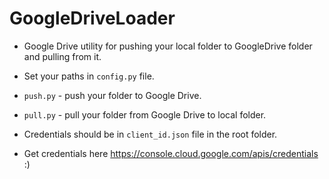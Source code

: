 # GoogleDriveLoader
- Google Drive utility for pushing your local folder to GoogleDrive folder and pulling from it.

- Set your paths in `config.py` file.

- `push.py` - push your folder to Google Drive.

- `pull.py` - pull your folder from Google Drive to local folder.

- Credentials should be in `client_id.json` file in the root folder.

- Get credentials here https://console.cloud.google.com/apis/credentials :)
